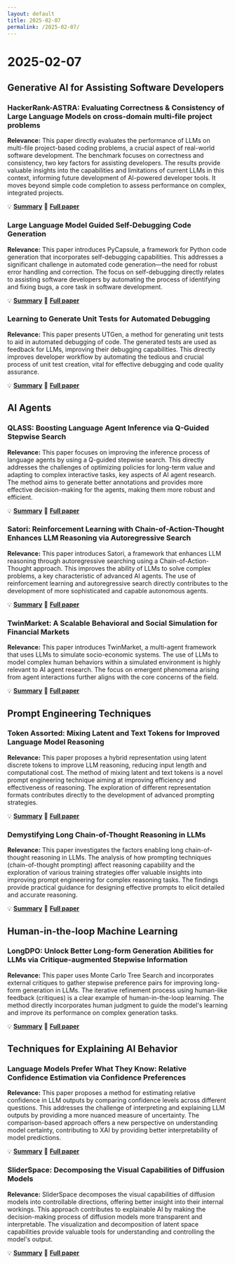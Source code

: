 ```yaml
---
layout: default
title: 2025-02-07
permalink: /2025-02-07/
---
```


# 2025-02-07

## Generative AI for Assisting Software Developers

### HackerRank-ASTRA: Evaluating Correctness & Consistency of Large Language Models on cross-domain multi-file project problems

**Relevance:** This paper directly evaluates the performance of LLMs on multi-file project-based coding problems, a crucial aspect of real-world software development.  The benchmark focuses on correctness and consistency, two key factors for assisting developers.  The results provide valuable insights into the capabilities and limitations of current LLMs in this context, informing future development of AI-powered developer tools.  It moves beyond simple code completion to assess performance on complex, integrated projects.

💡 **[Summary](2502.00226/)** 📄 **[Full paper](https://arxiv.org/pdf/2502.00226)**

### Large Language Model Guided Self-Debugging Code Generation

**Relevance:** This paper introduces PyCapsule, a framework for Python code generation that incorporates self-debugging capabilities. This addresses a significant challenge in automated code generation—the need for robust error handling and correction.  The focus on self-debugging directly relates to assisting software developers by automating the process of identifying and fixing bugs, a core task in software development.

💡 **[Summary](2502.02928/)** 📄 **[Full paper](https://arxiv.org/pdf/2502.02928)**

### Learning to Generate Unit Tests for Automated Debugging

**Relevance:** This paper presents UTGen, a method for generating unit tests to aid in automated debugging of code.  The generated tests are used as feedback for LLMs, improving their debugging capabilities. This directly improves developer workflow by automating the tedious and crucial process of unit test creation, vital for effective debugging and code quality assurance.

💡 **[Summary](2502.01619/)** 📄 **[Full paper](https://arxiv.org/pdf/2502.01619)**

## AI Agents

### QLASS: Boosting Language Agent Inference via Q-Guided Stepwise Search

**Relevance:** This paper focuses on improving the inference process of language agents by using a Q-guided stepwise search. This directly addresses the challenges of optimizing policies for long-term value and adapting to complex interactive tasks, key aspects of AI agent research. The method aims to generate better annotations and provides more effective decision-making for the agents, making them more robust and efficient.

💡 **[Summary](2502.02584/)** 📄 **[Full paper](https://arxiv.org/pdf/2502.02584)**

### Satori: Reinforcement Learning with Chain-of-Action-Thought Enhances LLM Reasoning via Autoregressive Search

**Relevance:** This paper introduces Satori, a framework that enhances LLM reasoning through autoregressive searching using a Chain-of-Action-Thought approach. This improves the ability of LLMs to solve complex problems, a key characteristic of advanced AI agents. The use of reinforcement learning and autoregressive search directly contributes to the development of more sophisticated and capable autonomous agents.

💡 **[Summary](2502.02508/)** 📄 **[Full paper](https://arxiv.org/pdf/2502.02508)**

### TwinMarket: A Scalable Behavioral and Social Simulation for Financial Markets

**Relevance:** This paper introduces TwinMarket, a multi-agent framework that uses LLMs to simulate socio-economic systems.  The use of LLMs to model complex human behaviors within a simulated environment is highly relevant to AI agent research.  The focus on emergent phenomena arising from agent interactions further aligns with the core concerns of the field.

💡 **[Summary](2502.01506/)** 📄 **[Full paper](https://arxiv.org/pdf/2502.01506)**

## Prompt Engineering Techniques

### Token Assorted: Mixing Latent and Text Tokens for Improved Language Model Reasoning

**Relevance:** This paper proposes a hybrid representation using latent discrete tokens to improve LLM reasoning, reducing input length and computational cost.  The method of mixing latent and text tokens is a novel prompt engineering technique aiming at improving efficiency and effectiveness of reasoning.  The exploration of different representation formats contributes directly to the development of advanced prompting strategies.

💡 **[Summary](2502.03275/)** 📄 **[Full paper](https://arxiv.org/pdf/2502.03275)**

### Demystifying Long Chain-of-Thought Reasoning in LLMs

**Relevance:** This paper investigates the factors enabling long chain-of-thought reasoning in LLMs. The analysis of how prompting techniques (chain-of-thought prompting) affect reasoning capability and the exploration of various training strategies offer valuable insights into improving prompt engineering for complex reasoning tasks.  The findings provide practical guidance for designing effective prompts to elicit detailed and accurate reasoning.

💡 **[Summary](2502.03373/)** 📄 **[Full paper](https://arxiv.org/pdf/2502.03373)**

## Human-in-the-loop Machine Learning

### LongDPO: Unlock Better Long-form Generation Abilities for LLMs via Critique-augmented Stepwise Information

**Relevance:** This paper uses Monte Carlo Tree Search and incorporates external critiques to gather stepwise preference pairs for improving long-form generation in LLMs.  The iterative refinement process using human-like feedback (critiques) is a clear example of human-in-the-loop learning. The method directly incorporates human judgment to guide the model's learning and improve its performance on complex generation tasks.

💡 **[Summary](2502.02095/)** 📄 **[Full paper](https://arxiv.org/pdf/2502.02095)**

## Techniques for Explaining AI Behavior

### Language Models Prefer What They Know: Relative Confidence Estimation via Confidence Preferences

**Relevance:** This paper proposes a method for estimating relative confidence in LLM outputs by comparing confidence levels across different questions. This addresses the challenge of interpreting and explaining LLM outputs by providing a more nuanced measure of uncertainty.  The comparison-based approach offers a new perspective on understanding model certainty, contributing to XAI by providing better interpretability of model predictions.

💡 **[Summary](2502.01126/)** 📄 **[Full paper](https://arxiv.org/pdf/2502.01126)**

### SliderSpace: Decomposing the Visual Capabilities of Diffusion Models

**Relevance:** SliderSpace decomposes the visual capabilities of diffusion models into controllable directions, offering better insight into their internal workings. This approach contributes to explainable AI by making the decision-making process of diffusion models more transparent and interpretable.  The visualization and decomposition of latent space capabilities provide valuable tools for understanding and controlling the model's output.

💡 **[Summary](2502.01639/)** 📄 **[Full paper](https://arxiv.org/pdf/2502.01639)**

